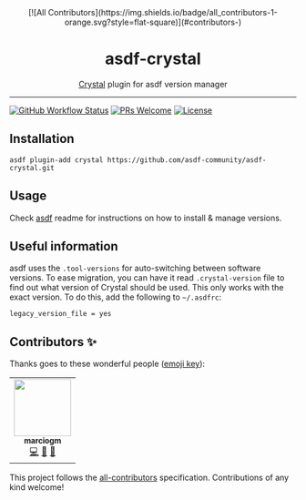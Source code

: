 <div align="center">
<!-- ALL-CONTRIBUTORS-BADGE:START - Do not remove or modify this section -->
[![All Contributors](https://img.shields.io/badge/all_contributors-1-orange.svg?style=flat-square)](#contributors-)
<!-- ALL-CONTRIBUTORS-BADGE:END -->
<h1>asdf-crystal</h1>
<span><a href="https://crystal-lang.org">Crystal</a> plugin for asdf version manager</span>
</div>
<hr />

[![GitHub Workflow Status](https://img.shields.io/github/workflow/status/asdf-community/asdf-crystal/Main%20workflow?style=flat-square)](https://github.com/asdf-community/asdf-crystal/actions)
[![PRs Welcome](https://img.shields.io/badge/PRs-welcome-brightgreen.svg?style=flat-square)](http://makeapullrequest.com)
[![License](https://img.shields.io/github/license/asdf-community/asdf-crystal?style=flat-square&color=brightgreen)](https://github.com/asdf-community/asdf-crystal/blob/master/LICENSE)

## Installation

```
asdf plugin-add crystal https://github.com/asdf-community/asdf-crystal.git
```

## Usage

Check [asdf](https://github.com/asdf-vm/asdf) readme for instructions on how to
install & manage versions.

## Useful information

asdf uses the `.tool-versions` for auto-switching between software versions. To
ease migration, you can have it read `.crystal-version` file to find out what
version of Crystal should be used. This only works with the exact version. To do
this, add the following to `~/.asdfrc`:

```
legacy_version_file = yes
```

## Contributors ✨

Thanks goes to these wonderful people ([emoji key](https://allcontributors.org/docs/en/emoji-key)):

<!-- ALL-CONTRIBUTORS-LIST:START - Do not remove or modify this section -->
<!-- prettier-ignore-start -->
<!-- markdownlint-disable -->
<table>
  <tr>
    <td align="center"><a href="https://github.com/marciogm"><img src="https://avatars1.githubusercontent.com/u/34196389?v=4" width="100px;" alt=""/><br /><sub><b>marciogm</b></sub></a><br /><a href="https://github.com/asdf-community/asdf-crystal/commits?author=marciogm" title="Code">💻</a> <a href="https://github.com/asdf-community/asdf-crystal/commits?author=marciogm" title="Documentation">📖</a> <a href="#maintenance-marciogm" title="Maintenance">🚧</a></td>
  </tr>
</table>

<!-- markdownlint-enable -->
<!-- prettier-ignore-end -->
<!-- ALL-CONTRIBUTORS-LIST:END -->

This project follows the [all-contributors](https://github.com/all-contributors/all-contributors) specification. Contributions of any kind welcome!